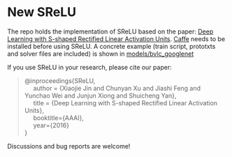 # New SReLU
The repo holds the implementation of SReLU based on the paper:
[Deep Learning with S-shaped Rectified Linear Activation Units](https://arxiv.org/abs/1512.07030). 
[Caffe](https://github.com/BVLC/caffe) needs to be installed before using SReLU. 
A concrete example (train script, prototxts and solver files are included) is shown in [models/bvlc_googlenet](https://github.com/AIROBOTAI/caffe/tree/SReLU/models/bvlc_googlenet)

If you use SReLU in your research, please cite our paper:

>@inproceedings{SReLU,<br /> 
&nbsp;&nbsp;&nbsp;&nbsp;    author    = {Xiaojie Jin and 
               Chunyan Xu and
               Jiashi Feng and
               Yunchao Wei and
               Junjun Xiong and
               Shuicheng Yan},<br /> 
&nbsp;&nbsp;&nbsp;&nbsp;    title     = {Deep Learning with S-shaped Rectified Linear Activation Units},<br /> 
&nbsp;&nbsp;&nbsp;&nbsp;    booktitle={AAAI},<br /> 
&nbsp;&nbsp;&nbsp;&nbsp;    year={2016}<br /> 
}

Discussions and bug reports are welcome!
